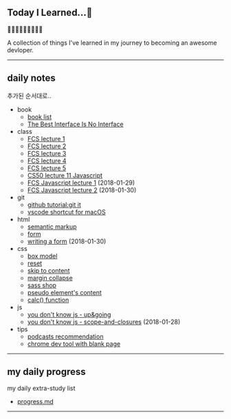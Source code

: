 ## Today I Learned...🌚 

🙂🤗🤔🙂🤗🤔🙂🤗🤔

A collection of things I've learned in my journey to becoming an awesome devloper.



---

## daily notes 
추가된 순서대로..

- book
  - [book list](./book/book-list.md) 
  - [The Best Interface Is No Interface](./book/the-best-interface-is-no-interface.md) 
- class
  - [FCS lecture 1](./class/lecture01.md) 
  - [FCS lecture 2](./class/lecture02.md) 
  - [FCS lecture 3](./class/lecture03.md) 
  - [FCS lecture 4](./class/lecture04.md) 
  - [FCS lecture 5](./class/lecture05.md) 
  - [CS50 lecture 11 Javascript](./class/cs50-lecture11.md)
  - [FCS Javascript lecture 1](./class/js-lecture01.md) (2018-01-29)
  - [FCS Javascript lecture 2](./class/js-lecture02.md) (2018-01-30)
- git
  - [github tutorial:git it](./git-and-editors/git-it-tutorial.md) 
  - [vscode shortcut for macOS](./git-and-editors/vscode-shorcuts.md)
- html
  - [semantic markup](./html/semantic-markups.md) 
  - [form](./html/form.md) 
  - [writing a form](./html/writing-a-form.md) (2018-01-30)
- css
  - [box model](./css/box-model.md)
  - [reset](./css/reset.md)
  - [skip to content](./css/skip-to-content.md)
  - [margin collapse](./css/margin-collapse.md)
  - [sass shop](./css/sass-shop.md)
  - [pseudo element's content](./css/pseudo-content.md)
  - [calc() function](./css/calc.md) 
- js
  - [you don't know js - up&going](./js/ydkjs-up-and-going.md)
  - [you don't know js - scope-and-closures](./js/ydkjs-scope-and-closures.md) (2018-01-28)
- tips
  - [podcasts recommendation](./tips/favorite-podcasts.md)
  - [chrome dev tool with blank page](./tips/chrome-blank.md) 


---

## my daily progress 
my daily extra-study list
- [progress.md](./progress.md)


---